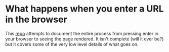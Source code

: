 # What happens when you enter a URL in the browser

This [repo](https://github.com/alex/what-happens-when) attempts to document the entire process from pressing enter in your browser to seeing the page rendered. It isn't complete (will it ever be?) but it covers some of the very low level details of what goes on.
